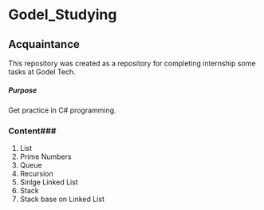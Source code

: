 # Godel_Studying

## Acquaintance ##
This repository was created as a repository for completing internship some tasks at Godel Tech.

##### Purpose #####
Get practice in C# programming.

### Сontent###
1. List
2. Prime Numbers
3. Queue
4. Recursion
5. Sinlge Linked List
6. Stack
7. Stack base on Linked List
